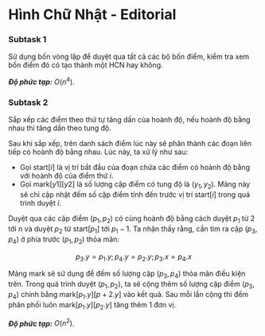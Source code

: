 # Hình Chữ Nhật - Editorial

### Subtask 1

Sử dụng bốn vòng lặp để duyệt qua tất cả các bộ bốn điểm, kiểm tra xem bốn điểm đó có tạo thành một HCN hay không.

***Độ phức tạp:*** $O(n^4)$.

### Subtask 2

Sắp xếp các điểm theo thứ tự tăng dần của hoành độ, nếu hoành độ bằng nhau thì tăng dần theo tung độ.

Sau khi sắp xếp, trên danh sách điểm lúc này sẽ phân thành các đoạn liên tiếp có hoành độ bằng nhau. Lúc này, ta xử lý như sau:
- Gọi $\text{start}[i]$ là vị trí bắt đầu của đoạn chứa các điểm có hoành độ bằng với hoành độ của điểm thứ $i$.
- Gọi $\text{mark}[y1][y2]$ là số lượng cặp điểm có tung độ là $(y_1, y_2)$. Mảng này sẽ chỉ cập nhật đếm số cặp điểm tính đến trước vị trí $\text{start}[i]$ trong quá trình duyệt $i$.

Duyệt qua các cặp điểm $(p_1, p_2)$ có cùng hoành độ bằng cách duyệt $p_1$ từ $2$ tới $n$ và duyệt $p_2$ từ $\text{start}[p_1]$ tới $p_1 - 1$. Ta nhận thấy rằng, cần tìm ra cặp $(p_3, p_4)$ ở phía trước $(p_1, p_2)$ thỏa mãn:

$$p_3.y = p_1.y; p_4.y = p_2.y; p_3.x = p_4.x$$

Mảng $\text{mark}$ sẽ sử dụng để đếm số lượng cặp $(p_3, p_4)$ thỏa mãn điều kiện trên. Trong quá trình duyệt $(p_1, p_2),$ ta sẽ cộng thêm số lượng cặp điểm $(p_3, p_4)$ chính bằng $\text{mark}[p_1.y][p+2.y]$ vào kết quả. Sau mỗi lần cộng thì đếm phân phối luôn $\text{mark}[p_1.y][p_2.y]$ tăng thêm $1$ đơn vị.

***Độ phức tạp:*** $O(n^2)$.